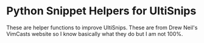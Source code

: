 Python Snippet Helpers for UltiSnips
=====================================

These are helper functions to improve UltiSnips. These are from Drew Neil's
VimCasts website so I know basically what they do but I am not 100%. 
